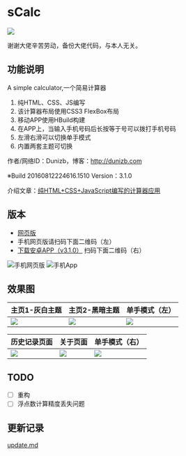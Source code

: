 # sCalc

[![](https://badge.juejin.im/entry/57c8f5d02e958a0068cc7a7b/likes.svg?style=flat)](https://juejin.im/entry/57c8f5d02e958a0068cc7a7b/detail)

谢谢大佬辛苦劳动，备份大佬代码，与本人无关。

## 功能说明
A simple calculator,一个简易计算器

1. 纯HTML、CSS、JS编写
2. 该计算器布局使用CSS3 FlexBox布局
3. 移动APP使用HBuild构建
4. 在APP上，当输入手机号码后长按等于号可以拨打手机号码
5. 左滑右滑可以切换单手模式
6. 内置两套主题可切换

作者/网络ID：Dunizb，博客：http://dunizb.com

※Build 20160812224616.1510 Version：3.1.0

介绍文章：[纯HTML+CSS+JavaScript编写的计算器应用](http://www.imooc.com/article/13009)

## 版本
+ [网页版](http://duni.sinaapp.com/demo/demos/%E7%AE%80%E6%98%93%E7%BD%91%E9%A1%B5%E8%AE%A1%E7%AE%97%E5%99%A8/)
+ 手机网页版请扫码下面二维码（左）
+ [下载安卓APP（v3.1.0）](http://dunizb.b0.upaiyun.com/demo/app/myCalc-3.1.0.apk) 扫码下面二维码（右）

![手机网页版](http://dunizb.b0.upaiyun.com/p/webapp-qrcode.png)
![手机App](http://dunizb.b0.upaiyun.com/p/app-qrcode.png)

## 效果图
| 主页1-灰白主题 | 主页2-黑暗主题 | 单手模式（左） |
|-------------|-------------|-------------|
| ![](./images/thumb/1.jpg) | ![](./images/thumb/2.jpg) | ![](./images/thumb/3.jpg) |

| 历史记录页面 | 关于页面 | 单手模式（右） |
|-------------|-------------|---------------|
| ![](./images/thumb/4.jpg) | ![](./images/thumb/5.jpg) | ![](./images/thumb/6.jpg) |

## TODO

- [ ] 重构
- [ ] 浮点数计算精度丢失问题

## 更新记录
[update.md](UPDATE.md)
